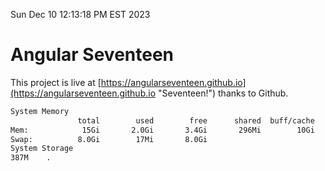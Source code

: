 Sun Dec 10 12:13:18 PM EST 2023

# Angular Seventeen


This project is live at [https://angularseventeen.github.io](https://angularseventeen.github.io "Seventeen!") thanks to Github.

```bash
System Memory
               total        used        free      shared  buff/cache   available
Mem:            15Gi       2.0Gi       3.4Gi       296Mi        10Gi        13Gi
Swap:          8.0Gi        17Mi       8.0Gi
System Storage
387M	.
```
```bash
